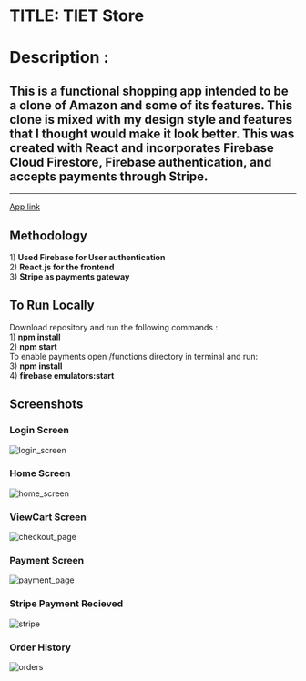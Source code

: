 <h1>TITLE: TIET Store</h1> 
<h1>Description :</h1>
<h2>This is a functional shopping app intended to be a clone of Amazon and some of its features. This clone is mixed with my design style and features that I thought would make it look better. This was created with React and incorporates Firebase Cloud Firestore, Firebase authentication, and accepts payments through Stripe.</h2> 
<hr></hr>
 <a href="https://clone-67066.web.app/"> App link </a> 
 <h2> Methodology</h2>
 <p>
 1) <strong>Used Firebase for User authentication</strong><br>
 2) <strong>React.js for the frontend</strong><br>
 3) <strong>Stripe as payments gateway</strong><br>
 </p>
 
 <h2> To Run Locally </h2>
 <p>
 Download repository and run the following commands :<br>
 1) <strong>npm install</strong><br>
 2) <strong>npm start</strong><br>
 To enable payments open /functions directory in terminal and run: <br>
 3) <strong>npm install</strong><br>
 4) <strong>firebase emulators:start</strong>
 </p>
 <h2> Screenshots </h2> 
<h3>Login Screen</h3>

![login_screen](https://user-images.githubusercontent.com/62656507/165994602-0226eca5-0c9c-4592-9745-1e3b00aabe81.png)

<h3>Home Screen</h3>

![home_screen](https://user-images.githubusercontent.com/62656507/165995492-e2f1d028-70f5-465a-b245-9683063acca3.png)

<h3>ViewCart Screen</h3>

![checkout_page](https://user-images.githubusercontent.com/62656507/165995586-40ede27d-1748-43c0-a20b-e6780bb7df3d.png)
<h3>Payment Screen</h3>

![payment_page](https://user-images.githubusercontent.com/62656507/165995870-39588004-981c-4b3e-8c1a-2a9b578bfecc.png)

<h3>Stripe Payment Recieved</h3>

![stripe](https://user-images.githubusercontent.com/62656507/165996097-f439ebed-e67f-41f2-ba3e-124d8b7e1d16.png)

<h3>Order History</h3>

![orders](https://user-images.githubusercontent.com/62656507/165996067-2b91ca69-782d-454e-82d7-76442ed43bfd.png)
